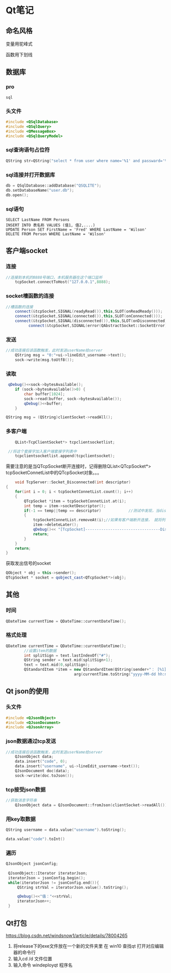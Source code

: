 # Qt笔记

## 命名风格

变量用驼峰式

函数用下划线

## 数据库

### pro

```
sql
```

### 头文件

```c++
#include <QSqlDatabase>
#include <QSqlQuery>
#include <QMessageBox>
#include <QSqlQueryModel>
```

### sql查询语句占位符

```c++
QString str=QString("select * from user where name='%1' and passward='%2'").arg(name).arg(passward);
```



### sql连接并打开数据库

```c++
db = QSqlDatabase::addDatabase("QSQLITE");
db.setDatabaseName("user.db");
db.open();
```



### sql语句

```
SELECT LastName FROM Persons
INSERT INTO 表名称 VALUES (值1, 值2,....)
UPDATE Person SET FirstName = 'Fred' WHERE LastName = 'Wilson' 
DELETE FROM Person WHERE LastName = 'Wilson' 
```



## 客户端socket

### 连接

```c++
//连接到本机的8888号端口，本机服务器在这个端口监听
    tcpSocket.connectToHost("127.0.0.1",8888);
```

### socket槽函数的连接

```c++
//槽函数的连接
    connect(&tcpSocket,SIGNAL(readyRead()),this,SLOT(onReadReady()));
    connect(&tcpSocket,SIGNAL(connected()),this,SLOT(onConnected()));
    connect(&tcpSocket,SIGNAL(disconnected()),this,SLOT(onDisconnected));
          connect(&tcpSocket,SIGNAL(error(QAbstractSocket::SocketError)),this,SLOT(onError(QAbstractSocket::SocketError)));

```

### 发送

```c++
//成功连接后该函数触发，此时发送userName给server
    QString msg = "0:"+ui->lineEdit_username->text();
    sock->write(msg.toUtf8());
```

### 读取

```c++
 qDebug()<<sock->bytesAvailable();
    if (sock->bytesAvailable()>0) {
        char buffer[1024];
        sock->read(buffer, sock->bytesAvailable());
        qDebug()<<buffer;
    }
```



```c++
QString msg = (QString)clientSocket->readAll();
```



### 多客户端

```c++
    QList<TcpClientSocket*> tcpclientsocketlist;
```

```c++
 //将这个套接字加入客户端套接字列表中
    tcpclientsocketlist.append(tcpclientsocket);
```

需要注意的是当QTcpSocket断开连接时，记得删除QList<QTcpSocket*> tcpSocketConnetList中的QTcpSocket对象。。。 

```c++
    void TcpServer::Socket_Disconnected(int descriptor)
{
    for(int i = 0; i < tcpSocketConnetList.count(); i++)
    {
        QTcpSocket *item = tcpSocketConnetList.at(i);
        int temp = item->socketDescriptor();
        if(-1 == temp||temp == descriptor)            //测试中发现，当disconnected()信号发出，item->socketDescriptor()返回值已经为-1了，不能通过item->socketDescriptor() == descriptor来进行判断了。。。所以删除返回值为-1的QTcpSocket对象
        {
            tcpSocketConnetList.removeAt(i);//如果有客户端断开连接， 就将列表中的套接字删除
            item->deleteLater();
            qDebug()<< "[TcpSocket]---------------------------------Disconnect:" << descriptor << endl;
            return;
        }
    }
    return;
}
```

获取发出信号的socket

```c++
QObject * obj = this->sender();
QTcpSocket * socket = qobject_cast<QTcpSocket*>(obj);  
```



## 其他

### 时间

```c++
QDateTime currentTime = QDateTime::currentDateTime();
```



### 格式处理

```c++
QDateTime currentTime = QDateTime::currentDateTime();
        //设置item的数据
        int splitSign = text.lastIndexOf("#");
        QString sender = text.mid(splitSign+1);
        text = text.mid(0,splitSign);
        QStandardItem *item = new QStandardItem(QString(sender+"： [%1]\n  %2\n").
                              arg(currentTime.toString("yyyy-MM-dd hh:mm:ss")).arg(text));
```



## Qt json的使用

### 头文件

```c++
#include <QJsonObject>
#include <QJsonDocument>
#include <QJsonArray>
```

### json数据通过tcp发送

```c++
//成功连接后该函数触发，此时发送userName给server
    QJsonObject data;
    data.insert("code", 0);
    data.insert("username", ui->lineEdit_username->text());
    QJsonDocument doc(data);
    sock->write(doc.toJson());
```

### tcp接受json数据

```c++
//获取消息字符串
    QJsonObject data = QJsonDocument::fromJson(clientSocket->readAll()).object();
```

### 用key取数据

```c++
QString username = data.value("username").toString();
```

```c++
data.value("code").toInt()
```

### 遍历

```c++
QJsonObject jsonConfig;
 
 QJsonObject::Iterator iteratorJson;
 iteratorJson = jsonConfig.begin();
 while(iteratorJson != jsonConfig.end()){
     QString strVal = iteratorJson.value().toString();

     qDebug()<<"值："<<strVal;
     iteratorJson++;
 }
```



## Qt打包

https://blog.csdn.net/windsnow1/article/details/78004265

1. 将release下的exe文件放在一个新的文件夹里 在 win10 查找qt 打开对应编辑器的命令行
2. 输入cd /d 文件位置
3. 输入命令 windeployqt 程序名  

 